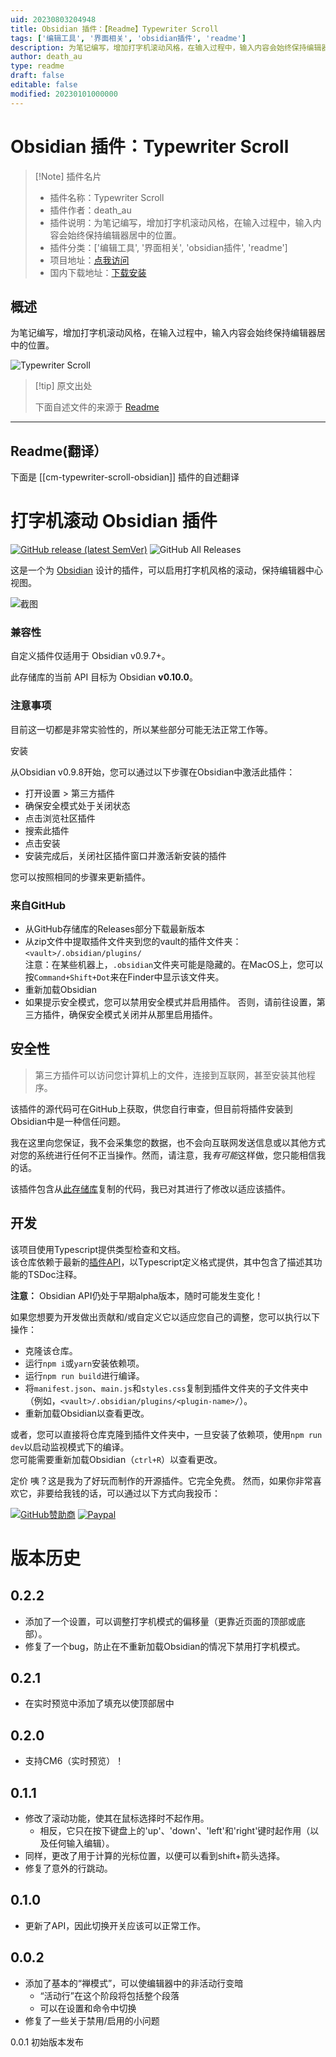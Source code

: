 ```yaml
---
uid: 20230803204948
title: Obsidian 插件：【Readme】Typewriter Scroll
tags: ['编辑工具', '界面相关', 'obsidian插件', 'readme']
description: 为笔记编写，增加打字机滚动风格，在输入过程中，输入内容会始终保持编辑器居中的位置。
author: death_au
type: readme
draft: false
editable: false
modified: 20230101000000
---
```


# Obsidian 插件：Typewriter Scroll

> [!Note] 插件名片
> - 插件名称：Typewriter Scroll
> - 插件作者：death_au
> - 插件说明：为笔记编写，增加打字机滚动风格，在输入过程中，输入内容会始终保持编辑器居中的位置。
> - 插件分类：['编辑工具', '界面相关', 'obsidian插件', 'readme']
> - 项目地址：[点我访问](https://github.com/deathau/cm-typewriter-scroll-obsidian)
> - 国内下载地址：[下载安装](https://pkmer.cn/products/plugin/pluginMarket/?cm-typewriter-scroll-obsidian)

## 概述

为笔记编写，增加打字机滚动风格，在输入过程中，输入内容会始终保持编辑器居中的位置。

![Typewriter Scroll](https://cdn.pkmer.cn/covers/cm-typewriter-scroll-obsidian.png!pkmer)

> [!tip] 原文出处
> 
>下面自述文件的来源于 [Readme](https://ghproxy.net/https://raw.githubusercontent.com/deathau/cm-typewriter-scroll-obsidian/main/README.md)
> 

---

## Readme(翻译）

下面是 [[cm-typewriter-scroll-obsidian]] 插件的自述翻译


# 打字机滚动 Obsidian 插件
[![GitHub release (latest SemVer)](https://img.shields.io/github/v/release/deathau/cm-typewriter-scroll-obsidian?style=for-the-badge&sort=semver)](https://github.com/deathau/cm-typewriter-scroll-obsidian/releases/latest)
![GitHub All Releases](https://img.shields.io/github/downloads/deathau/cm-typewriter-scroll-obsidian/total?style=for-the-badge)

这是一个为 [Obsidian](https://obsidian.md) 设计的插件，可以启用打字机风格的滚动，保持编辑器中心视图。

![截图](https://github.com/deathau/cm-typewriter-scroll-obsidian/raw/main/screenshot.gif)

### 兼容性

自定义插件仅适用于 Obsidian v0.9.7+。

此存储库的当前 API 目标为 Obsidian **v0.10.0**。

### 注意事项
目前这一切都是非常实验性的，所以某些部分可能无法正常工作等。

安装

从Obsidian v0.9.8开始，您可以通过以下步骤在Obsidian中激活此插件：
- 打开设置 > 第三方插件
- 确保安全模式处于关闭状态
- 点击浏览社区插件
- 搜索此插件
- 点击安装
- 安装完成后，关闭社区插件窗口并激活新安装的插件

您可以按照相同的步骤来更新插件。

### 来自GitHub
- 从GitHub存储库的Releases部分下载最新版本
- 从zip文件中提取插件文件夹到您的vault的插件文件夹：`<vault>/.obsidian/plugins/`  
注意：在某些机器上，`.obsidian`文件夹可能是隐藏的。在MacOS上，您可以按`Command+Shift+Dot`来在Finder中显示该文件夹。
- 重新加载Obsidian
- 如果提示安全模式，您可以禁用安全模式并启用插件。
否则，请前往设置，第三方插件，确保安全模式关闭并从那里启用插件。

## 安全性
> 第三方插件可以访问您计算机上的文件，连接到互联网，甚至安装其他程序。

该插件的源代码可在GitHub上获取，供您自行审查，但目前将插件安装到Obsidian中是一种信任问题。

我在这里向您保证，我不会采集您的数据，也不会向互联网发送信息或以其他方式对您的系统进行任何不正当操作。然而，请注意，我*有可能*这样做，您只能相信我的话。

该插件包含从[此存储库](https://github.com/azu/codemirror-typewriter-scrolling/blob/b0ac076d72c9445c96182de87d974de2e8cc56e2/typewriter-scrolling.js)复制的代码，我已对其进行了修改以适应该插件。

## 开发

该项目使用Typescript提供类型检查和文档。  
该仓库依赖于最新的[插件API](https://github.com/obsidianmd/obsidian-api)，以Typescript定义格式提供，其中包含了描述其功能的TSDoc注释。

**注意：** Obsidian API仍处于早期alpha版本，随时可能发生变化！

如果您想要为开发做出贡献和/或自定义它以适应您自己的调整，您可以执行以下操作：
- 克隆该仓库。
- 运行`npm i`或`yarn`安装依赖项。
- 运行`npm run build`进行编译。
- 将`manifest.json`、`main.js`和`styles.css`复制到插件文件夹的子文件夹中（例如，`<vault>/.obsidian/plugins/<plugin-name>/`）。
- 重新加载Obsidian以查看更改。

或者，您可以直接将仓库克隆到插件文件夹中，一旦安装了依赖项，使用`npm run dev`以启动监视模式下的编译。  
您可能需要重新加载Obsidian（`ctrl+R`）以查看更改。

定价
咦？这是我为了好玩而制作的开源插件。它完全免费。
然而，如果你非常喜欢它，非要给我钱的话，可以通过以下方式向我投币：

[![GitHub赞助商](https://img.shields.io/github/sponsors/deathau?style=social)](https://github.com/sponsors/deathau)
[![Paypal](https://img.shields.io/badge/paypal-deathau-yellow?style=social&logo=paypal)](https://paypal.me/deathau)

# 版本历史

## 0.2.2
- 添加了一个设置，可以调整打字机模式的偏移量（更靠近页面的顶部或底部）。
- 修复了一个bug，防止在不重新加载Obsidian的情况下禁用打字机模式。

## 0.2.1
- 在实时预览中添加了填充以使顶部居中

## 0.2.0
- 支持CM6（实时预览）！

## 0.1.1
- 修改了滚动功能，使其在鼠标选择时不起作用。
  - 相反，它只在按下键盘上的'up'、'down'、'left'和'right'键时起作用（以及任何输入编辑）。
- 同样，更改了用于计算的光标位置，以便可以看到shift+箭头选择。
- 修复了意外的行跳动。

## 0.1.0
- 更新了API，因此切换开关应该可以正常工作。

## 0.0.2
- 添加了基本的“禅模式”，可以使编辑器中的非活动行变暗
  - “活动行”在这个阶段将包括整个段落
  - 可以在设置和命令中切换
- 修复了一些关于禁用/启用的小问题

0.0.1
初始版本发布



